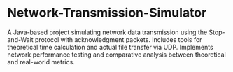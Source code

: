 # Network-Transmission-Simulator
A Java-based project simulating network data transmission using the Stop-and-Wait protocol with acknowledgment packets. Includes tools for theoretical time calculation and actual file transfer via UDP. Implements network performance testing and comparative analysis between theoretical and real-world metrics.
